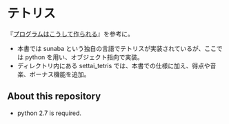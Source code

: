 # テトリス
『[プログラムはこうして作られる](https://www.amazon.co.jp/プログラムはこうして作られるプログラマの頭の中をのぞいてみよう-平山-尚-株式会社セガ/dp/479803925X)』を参考に。

* 本書では sunaba という独自の言語でテトリスが実装されているが、ここでは python を用い、オブジェクト指向で実装。
* ディレクトリ内にある settai_tetris では、本書での仕様に加え、得点や音楽、ボーナス機能を追加。

## About this repository
* python 2.7 is required.

